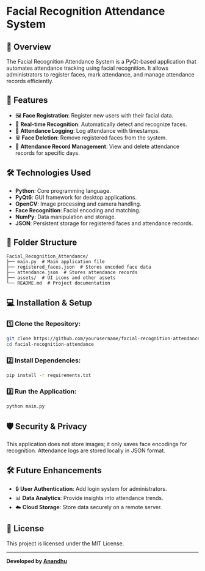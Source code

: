 # Facial Recognition Attendance System

## 📌 Overview
The Facial Recognition Attendance System is a PyQt-based application that automates attendance tracking using facial recognition. It allows administrators to register faces, mark attendance, and manage attendance records efficiently.

## 🚀 Features
- 🖼️ **Face Registration**: Register new users with their facial data.
- 📸 **Real-time Recognition**: Automatically detect and recognize faces.
- 📝 **Attendance Logging**: Log attendance with timestamps.
- 🗑️ **Face Deletion**: Remove registered faces from the system.
- 📅 **Attendance Record Management**: View and delete attendance records for specific days.

## 🛠️ Technologies Used
- **Python**: Core programming language.
- **PyQt6**: GUI framework for desktop applications.
- **OpenCV**: Image processing and camera handling.
- **Face Recognition**: Facial encoding and matching.
- **NumPy**: Data manipulation and storage.
- **JSON**: Persistent storage for registered faces and attendance records.

## 📂 Folder Structure
```
Facial_Recognition_Attendance/
├── main.py  # Main application file
├── registered_faces.json  # Stores encoded face data
├── attendance.json  # Stores attendance records
├── assets/  # UI icons and other assets
└── README.md  # Project documentation
```

## 💻 Installation & Setup
### 1️⃣ Clone the Repository:
```sh
git clone https://github.com/yourusername/facial-recognition-attendance.git
cd facial-recognition-attendance
```

### 2️⃣ Install Dependencies:
```sh
pip install -r requirements.txt
```

### 3️⃣ Run the Application:
```sh
python main.py
```

## 🛡️ Security & Privacy
This application does not store images; it only saves face encodings for recognition. Attendance logs are stored locally in JSON format.

## 🛠️ Future Enhancements
- 🔒 **User Authentication**: Add login system for administrators.
- 📊 **Data Analytics**: Provide insights into attendance trends.
- ☁️ **Cloud Storage**: Store data securely on a remote server.

## 📝 License
This project is licensed under the MIT License.

---
**Developed by [Anandhu](https://github.com/anandhu2311c)**

